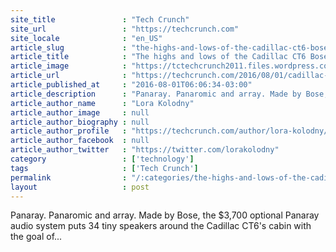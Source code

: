 ```yaml
---
site_title               : "Tech Crunch"
site_url                 : "https://techcrunch.com"
site_locale              : "en_US"
article_slug             : "the-highs-and-lows-of-the-cadillac-ct6-bose-panaray-audio-system"
article_title            : "The highs and lows of the Cadillac CT6 Bose Panaray audio system"
article_image            : "https://tctechcrunch2011.files.wordpress.com/2016/07/cadillac-ct6-3.jpg?w=764&h=400&crop=1"
article_url              : "https://techcrunch.com/2016/08/01/cadillac-ct6-bose-panaray-review/"
article_published_at     : "2016-08-01T06:06:34-03:00"
article_description      : "Panaray. Panaromic and array. Made by Bose, the $3,700 optional Panaray audio system puts 34 tiny speakers around the Cadillac CT6's cabin with the goal of..."
article_author_name      : "Lora Kolodny"
article_author_image     : null
article_author_biography : null
article_author_profile   : "https://techcrunch.com/author/lora-kolodny/"
article_author_facebook  : null
article_author_twitter   : "https://twitter.com/lorakolodny"
category                 : ['technology']
tags                     : ['Tech Crunch']
permalink                : "/:categories/the-highs-and-lows-of-the-cadillac-ct6-bose-panaray-audio-system/"
layout                   : post
---
```


Panaray. Panaromic and array. Made by Bose, the $3,700 optional Panaray audio system puts 34 tiny speakers around the Cadillac CT6's cabin with the goal of...
